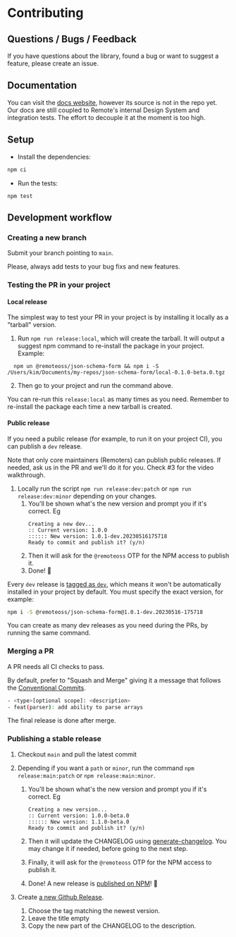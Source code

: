 # Contributing

## Questions / Bugs / Feedback

If you have questions about the library, found a bug or want to suggest a feature, please create an issue.

## Documentation

You can visit the [docs website](https://json-schema-form.vercel.app/), however its source is not in the repo yet. Our docs are still coupled to Remote's internal Design System and integration tests. The effort to decouple it at the moment is too high.

## Setup

- Install the dependencies:

```bash
npm ci
```

- Run the tests:

```
npm test
```

## Development workflow

### Creating a new branch

Submit your branch pointing to `main`.

Please, always add tests to your bug fixs and new features.

### Testing the PR in your project

#### Local release

The simplest way to test your PR in your project is by installing it locally as a "tarball" version.

1. Run `npm run release:local`, which will create the tarball. It will output a suggest npm command to re-install the package in your project. Example:

```
  npm un @remoteoss/json-schema-form && npm i -S /Users/kim/Documents/my-repos/json-schema-form/local-0.1.0-beta.0.tgz
```

2. Then go to your project and run the command above.

You can re-run this `release:local` as many times as you need. Remember to re-install the package each time a new tarball is created.

#### Public release

If you need a public release (for example, to run it on your project CI), you can publish a `dev` release.

Note that only core maintainers (Remoters) can publish public releases. If needed, ask us in the PR and we'll do it for you. Check #3 for the video walkthrough.

1.  Locally run the script `npm run release:dev:patch` or `npm run release:dev:minor` depending on your changes.
    1. You'll be shown what's the new version and prompt you if it's correct. Eg
       ```
       Creating a new dev...
       :: Current version: 1.0.0
       :::::: New version: 1.0.1-dev.20230516175718
       Ready to commit and publish it? (y/n)
       ```
    2. Then it will ask for the `@remoteoss` OTP for the NPM access to publish it.
    3. Done! 🎉

Every `dev` release is [tagged as `dev`](https://docs.npmjs.com/cli/v9/commands/npm-publish#tag), which means it won't be automatically installed in your project by default.
You must specify the exact version, for example:

```bash
npm i -S @remoteoss/json-schema-form@1.0.1-dev.20230516-175718
```

You can create as many dev releases as you need during the PRs, by running the same command.

### Merging a PR

A PR needs all CI checks to pass.

By default, prefer to "Squash and Merge" giving it a message that follows the [Conventional Commits](https://www.conventionalcommits.org/en/v1.0.0/).  

```bash
- <type>[optional scope]: <description>
- feat(parser): add ability to parse arrays
```

The final release is done after merge.

### Publishing a stable release

1.  Checkout `main` and pull the latest commit
2.  Depending if you want a `path` or `minor`, run the command `npm release:main:patch` or `npm release:main:minor`.

    1. You'll be shown what's the new version and prompt you if it's correct. Eg

       ```
       Creating a new version...
       :: Current version: 1.0.0-beta.0
       :::::: New version: 1.1.0-beta.0
       Ready to commit and publish it? (y/n)

       ```

    2. Then it will update the CHANGELOG using [generate-changelog](https://github.com/lob/generate-changelog). You may change it if needed, before going to the next step.
    3. Finally, it will ask for the `@remoteoss` OTP for the NPM access to publish it.
    4. Done! A new release is [published on NPM](https://www.npmjs.com/package/@remoteoss/json-schema-form)! 🎉

3.  Create [a new Github Release](https://github.com/remoteoss/json-schema-form/releases/new).
    1. Choose the tag matching the newest version.
    2. Leave the title empty
    3. Copy the new part of the CHANGELOG to the description.
